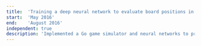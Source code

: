 ```yaml
---
title:  'Training a deep neural network to evaluate board positions in a game of Go based on simulated games'
start:  'May 2016'
end:    'August 2016'
independent: true
description: 'Implemented a Go game simulator and neural networks to predict the probability of winning based on the current position. Implemented deep neural networks based on AlphaGo implementation in R and MXNet and trained them using purely simulated data.'
---
```

